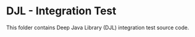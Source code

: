 # DJL - Integration Test

This folder contains Deep Java Library (DJL) integration test source code.
